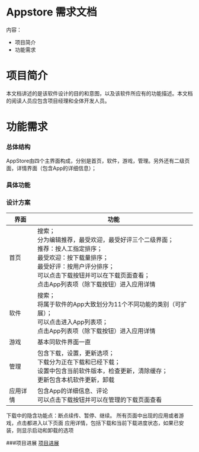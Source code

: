 # Appstore 需求文档

内容：
- 项目简介
- 功能需求

# 项目简介

  本文档讲述的是该软件设计的目的和意图，以及该软件所应有的功能描述。本文档的阅读人员应包含项目经理和全体开发人员。
  
# 功能需求
### 总体结构

AppStore由四个主界面构成，分别是首页，软件，游戏，管理。另外还有二级页面，详情界面（包含App的详细信息）；
 
### 具体功能

### 设计方案
|界面|功能|
|---|---|
|首页|搜索；<br />分为编辑推荐，最受欢迎，最受好评三个二级界面；<br />推荐：按人工指定排序；<br />最受欢迎：按下载量排序；<br />最受好评：按用户评分排序；<br />可以点击下载按钮并可以在下载页面查看；<br />点击App列表项（除下载按钮）进入应用详情|
|软件|搜索；<br />将属于软件的App大致划分为11个不同功能的类别（可扩展）；<br />可以点击进入App列表项；<br />点击App列表项（除下载按钮）进入应用详情|
|游戏|基本同软件界面一直|
|管理|包含下载，设置，更新选项；<br />下载分为正在下载和已经下载；<br />设置中包含当前软件版本，检查更新，清除缓存；<br />更新包含本机软件更新，卸载|
|应用详情|包含App的详细信息、评论<br />可以点击下载按钮并可以在管理的下载页面查看|

下载中的隐含功能点：断点续传、暂停、继续。
所有页面中出现的应用或者游戏，点击都进入以下页面
应用详情，包括下载和当前下载进度状态，如果已安装，则显示启动和卸载的选项

###项目进展
[项目进展](https://github.com/openthos/appstore-ota-analysis/blob/master/AppStore%E9%A1%B9%E7%9B%AE%E8%BF%9B%E5%B1%95.md)
